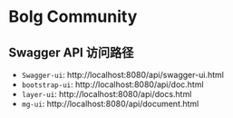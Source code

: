 # Bolg Community
## Swagger API 访问路径
+ `Swagger-ui`: http://localhost:8080/api/swagger-ui.html
+ `bootstrap-ui`: http://localhost:8080/api/doc.html
+ `layer-ui`: http://localhost:8080/api/docs.html
+ `mg-ui`: http://localhost:8080/api/document.html